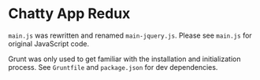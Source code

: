 # Chatty App Redux

`main.js` was rewritten and renamed `main-jquery.js`. Please see `main.js` for original JavaScript code.

Grunt was only used to get familiar with the installation and initialization process. See `Gruntfile` and `package.json` for dev dependencies.
